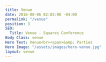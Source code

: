 ```yaml
---
title: Venue
date: 2016-08-06 02:03:00 -04:00
permalink: "/venue"
position: 3
SEO:
  Title: Venue - Squares Conference
Body Class: venue
Hero Text: Venue<br><span>&amp; Parties
Hero Image: "/assets/images/hero-venue.jpg"
layout: venue
---
```


